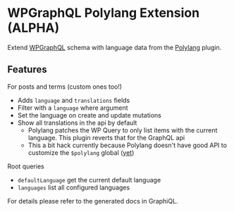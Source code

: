 # WPGraphQL Polylang Extension (ALPHA)

Extend [WPGraphQL](https://www.wpgraphql.com/) schema with language data from
the [Polylang](https://polylang.pro/) plugin.

## Features

For posts and terms (custom ones too!)

-   Adds `language` and `translations` fields
-   Filter with a `language` where argument
-   Set the language on create and update mutations
-   Show all translations in the api by default
    -   Polylang patches the WP Query to only list items with the current
        language. This plugin reverts that for the GraphQL api
    -   This a bit hack currently because Polylang doesn't have good API to
        customize the `$polylang` global
        ([yet](https://github.com/polylang/polylang/pull/340))

Root queries

-   `defaultLanguage` get the current default language
-   `languages` list all configured languages

For details please refer to the generated docs in GraphiQL.
